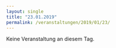 ```yaml
---
layout: single
title: "23.01.2019"
permalink: /veranstaltungen/2019/01/23/
---
```


Keine Veranstaltung an diesem Tag.
